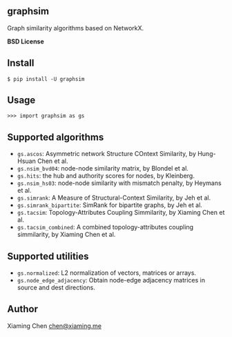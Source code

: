 graphsim
--------

Graph similarity algorithms based on NetworkX.

**BSD License**


Install
-------

    $ pip install -U graphsim


Usage
-----

    >>> import graphsim as gs


Supported algorithms
--------------------

* `gs.ascos`: Asymmetric network Structure COntext Similarity, by Hung-Hsuan Chen et al.
* `gs.nsim_bvd04`: node-node similarity matrix, by Blondel et al.
* `gs.hits`: the hub and authority scores for nodes, by Kleinberg.
* `gs.nsim_hs03`: node-node similarity with mismatch penalty, by Heymans et al.
* `gs.simrank`: A Measure of Structural-Context Similarity, by Jeh et al.
* `gs.simrank_bipartite`: SimRank for bipartite graphs, by Jeh et al.
* `gs.tacsim`: Topology-Attributes Coupling Simmilarity, by Xiaming Chen et al.
* `gs.tacsim_combined`: A combined topology-attributes coupling simmilarity, by Xiaming Chen et al.


Supported utilities
-------------------

* `gs.normalized`: L2 normalization of vectors, matrices or arrays.
* `gs.node_edge_adjacency`: Obtain node-edge adjacency matrices in source and dest directions.


Author
------

Xiaming Chen <chen@xiaming.me>